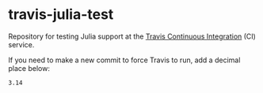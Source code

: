 # travis-julia-test #

Repository for testing Julia support at
the [Travis Continuous Integration][travis] (CI) service.

If you need to make a new commit to force Travis to run, add a decimal place
below:

    3.14

[travis]: https://travis-ci.org/
